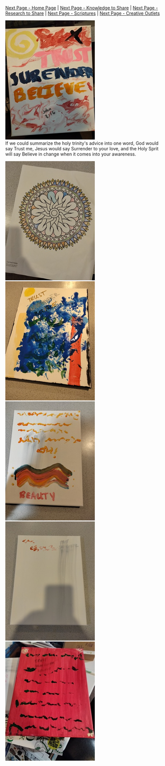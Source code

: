 [Next Page - Home Page](/index.md) | [Next Page - Knowledge to Share](/Knowledge.md) | [Next Page - Research to Share](/Research.md) | [Next Page - Scriptures](/Verses.md) | [Next Page - Creative Outlets](/CO.md)  

![Trust_Surrender_Believe](/assets/tsb.jpg)  
If we could summarize the holy trinity's advice into one word, God would say Trust me, Jesus would say Surrender to your love, and the Holy Sprit will say Believe in change when it comes into your awareness.  

![Spiral](/assets/artw.jpg) ![Trust_Surrender_Believe](/assets/tsb2.jpg) ![Trust_Surrender_Believe](/assets/tsb3.jpg) ![Trust_Surrender_Believe](/assets/tsb4.jpg) ![Trust_Surrender_Believe](/assets/tsb5.jpg) 
<!--- (tsb2) This painting is inspired by the verse " I, Paul, myself entreat you, by the meekness and gentleness of Christ--I who am humble when face to face with you, but bold toward you when I am away!--" - 2 Corinthians 10:1 --->
<!--- (tsb3) This painting is about American image of BEAUTY. The three dots are reflected so they should be seen as three not six; it represents the Father, Son, and Holy Spirit. The smudged grey lettering in the background says: “Trust” “Surrender” “Believe” in that order. --->
<!--- (tsb4) This picture has the wording "trust, believe, surrender" smeared in grey in the background. The wording warns the others to "stay away" from the owner of the painting.---> 
<!--- (tsb5) This picture has the wording "trust, believe, surrender" smeared in grey in the background. The text asks the question "where are my friends?"  --->
